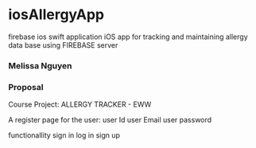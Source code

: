 # iosAllergyApp
firebase ios swift application
iOS app for tracking and maintaining allergy data base using FIREBASE server 
### Melissa Nguyen 
### Proposal


Course Project: ALLERGY TRACKER - EWW


A register page for the user:
user Id
user Email
user password
 

 functionallity 
   sign in 
   log in
  sign up 

 


